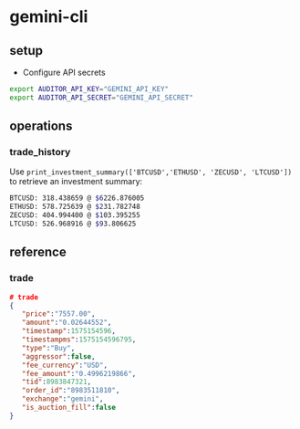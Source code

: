 # gemini-cli

## setup
- Configure API secrets
```bash
export AUDITOR_API_KEY="GEMINI_API_KEY"
export AUDITOR_API_SECRET="GEMINI_API_SECRET"
```

## operations

### trade_history

Use `print_investment_summary(['BTCUSD','ETHUSD', 'ZECUSD', 'LTCUSD'])` to retrieve an investment summary:
```bash
BTCUSD: 318.438659 @ $6226.876005
ETHUSD: 578.725639 @ $231.782748
ZECUSD: 404.994400 @ $103.395255
LTCUSD: 526.968916 @ $93.806625
```

## reference
### trade
```json
# trade
{
   "price":"7557.00",
   "amount":"0.02644552",
   "timestamp":1575154596,
   "timestampms":1575154596795,
   "type":"Buy",
   "aggressor":false,
   "fee_currency":"USD",
   "fee_amount":"0.4996219866",
   "tid":8983847321,
   "order_id":"8983511810",
   "exchange":"gemini",
   "is_auction_fill":false
}
```